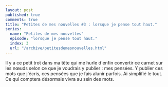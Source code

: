 ```yaml
---
layout: post
published: true
comments: true
title: "Petites de mes nouvelles #3 : lorsque je pense tout haut."
series:
  name: "Petites de mes nouvelles"
  episode: "lorsque je pense tout haut."
  index: 3
  url: "/archive/petitesdemesnouvelles.html"
---
```

Il y a ce petit trot dans ma tête qui me hurle d'enfin convertir ce carnet sur les nœuds selon ce que je voudrais y publier : mes pensées. Y publier ces mots que j'écris, ces pensées que je fais alunir parfois. Ai simplifié le tout. Ce qui comptera désormais vivra au sein des mots.
